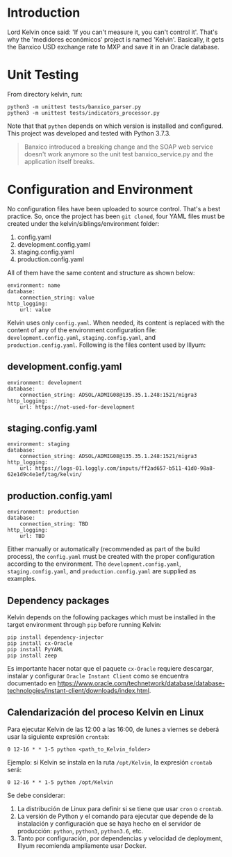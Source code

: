 # Introduction 
Lord Kelvin once said: 'If you can't measure it, you can't control it'. That's why the 'medidores económicos' project is named 'Kelvin'. Basically, it gets the Banxico USD exchange rate to MXP and save it in an Oracle database.

# Unit Testing
From directory kelvin, run:
```
python3 -m unittest tests/banxico_parser.py
python3 -m unittest tests/indicators_processor.py
```
Note that that `python` depends on which version is installed and configured.
This project was developed and tested with Python 3.7.3.

>Banxico introduced a breaking change and the SOAP web service doesn't work anymore so the unit test banxico_service.py and the application itself breaks.

# Configuration and Environment
No configuration files have been uploaded to source control. That's a best practice. So, once the project has been `git cloned`, four YAML files must be created under the kelvin/siblings/environment folder:

1. config.yaml
2. development.config.yaml
3. staging.config.yaml
4. production.config.yaml

All of them have the same content and structure as shown below:

```
environment: name
database:
    connection_string: value
http_logging:
    url: value
```

Kelvin uses only `config.yaml`. When needed, its content is replaced with the content of any of the environment configuration file: `development.config.yaml`, `staging.config.yaml`, and `production.config.yaml`. Following is the files content used by Illyum:

## development.config.yaml
```
environment: development
database:
    connection_string: ADSOL/ADMIG08@135.35.1.248:1521/migra3
http_logging:
    url: https://not-used-for-development
```
## staging.config.yaml
```
environment: staging
database:
    connection_string: ADSOL/ADMIG08@135.35.1.248:1521/migra3
http_logging:
    url: https://logs-01.loggly.com/inputs/ff2ad657-b511-41d0-98a8-62e1d9c4e1ef/tag/kelvin/
```
## production.config.yaml
```
environment: production
database:
    connection_string: TBD
http_logging:
    url: TBD
```
Either manually or automatically (recommended as part of the build process), the `config.yaml` must be created with the proper configuration according to the environment. The `development.config.yaml`, `staging.config.yaml`, and `production.config.yaml` are supplied as examples.

## Dependency packages
Kelvin depends on the following packages which must be installed in the target environment through `pip` before running Kelvin:
```
pip install dependency-injector
pip install cx-Oracle
pip install PyYAML
pip install zeep
```
Es importante hacer notar que el paquete `cx-Oracle` requiere descargar, instalar y configurar `Oracle Instant Client` como se encuentra documentado en https://www.oracle.com/technetwork/database/database-technologies/instant-client/downloads/index.html.

## Calendarización del proceso Kelvin en Linux
Para ejecutar Kelvin de las 12:00 a las 16:00, de lunes a viernes se deberá usar la siguiente expresión `crontab`:
```
0 12-16 * * 1-5 python <path_to_Kelvin_folder>
```

Ejemplo: si Kelvin se instala en la ruta `/opt/Kelvin`, la expresión `crontab` será:

```
0 12-16 * * 1-5 python /opt/Kelvin
```
Se debe considerar:
1. La distribución de Linux para definir si se tiene que usar `cron` o `crontab`.
2. La versión de Python y el comando para ejecutar que depende de la instalación y configuración que se haya hecho en el servidor de producción: `python`, `python3`, `python3.6`, etc.
3. Tanto por configuración, por dependencias y velocidad de deployment, Illyum recomienda ampliamente usar Docker.